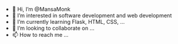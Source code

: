- 👋 Hi, I’m @MansaMonk
- 👀 I’m interested in software development and web development
- 🌱 I’m currently learning Flask, HTML, CSS, ...
- 💞️ I’m looking to collaborate on ...
- 📫 How to reach me ...

<!---
MansaMonk/MansaMonk is a ✨ special ✨ repository because its `README.md` (this file) appears on your GitHub profile.
You can click the Preview link to take a look at your changes.
--->
